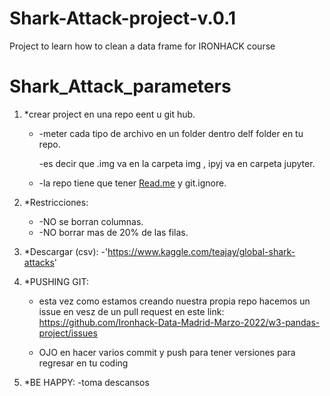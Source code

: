 # Shark-Attack-project-v.0.1
Project to learn how to clean a data frame for IRONHACK course
# Shark_Attack_parameters

1. *crear project en una repo eent u git hub.
    - -meter cada tipo de archivo en un folder dentro delf folder en tu repo.
        
        -es decir que .img va en la carpeta img , ipyj va en carpeta jupyter.
        
    - -la repo tiene que tener [Read.me](http://Read.me) y git.ignore.


2. *Restricciones:
    - -NO se borran columnas.
    - -NO borrar mas de 20% de las filas.


3. *Descargar (csv):
    -'https://www.kaggle.com/teajay/global-shark-attacks'

4. *PUSHING GIT:
    - esta vez como estamos creando nuestra propia repo hacemos un issue en vesz de un pull request en este link: 
    https://github.com/Ironhack-Data-Madrid-Marzo-2022/w3-pandas-project/issues

    - OJO en hacer varios commit y push para tener versiones para regresar en tu coding



5. *BE HAPPY:
    -toma descansos